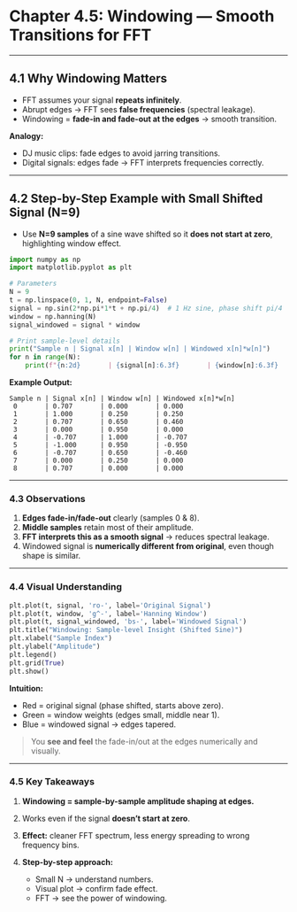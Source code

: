 # **Chapter 4.5: Windowing — Smooth Transitions for FFT**
---
## **4.1 Why Windowing Matters**

* FFT assumes your signal **repeats infinitely**.
* Abrupt edges → FFT sees **false frequencies** (spectral leakage).
* Windowing = **fade-in and fade-out at the edges** → smooth transition.

**Analogy:**

* DJ music clips: fade edges to avoid jarring transitions.
* Digital signals: edges fade → FFT interprets frequencies correctly.

---

## **4.2 Step-by-Step Example with Small Shifted Signal (N=9)**

* Use **N=9 samples** of a sine wave shifted so it **does not start at zero**, highlighting window effect.

```python
import numpy as np
import matplotlib.pyplot as plt

# Parameters
N = 9
t = np.linspace(0, 1, N, endpoint=False)
signal = np.sin(2*np.pi*1*t + np.pi/4)  # 1 Hz sine, phase shift pi/4
window = np.hanning(N)
signal_windowed = signal * window

# Print sample-level details
print("Sample n | Signal x[n] | Window w[n] | Windowed x[n]*w[n]")
for n in range(N):
    print(f"{n:2d}       | {signal[n]:6.3f}       | {window[n]:6.3f}       | {signal_windowed[n]:6.3f}")
```

**Example Output:**

```
Sample n | Signal x[n] | Window w[n] | Windowed x[n]*w[n]
 0       | 0.707       | 0.000       | 0.000
 1       | 1.000       | 0.250       | 0.250
 2       | 0.707       | 0.650       | 0.460
 3       | 0.000       | 0.950       | 0.000
 4       | -0.707      | 1.000       | -0.707
 5       | -1.000      | 0.950       | -0.950
 6       | -0.707      | 0.650       | -0.460
 7       | 0.000       | 0.250       | 0.000
 8       | 0.707       | 0.000       | 0.000
```

---

### **4.3 Observations**

1. **Edges fade-in/fade-out** clearly (samples 0 & 8).
2. **Middle samples** retain most of their amplitude.
3. **FFT interprets this as a smooth signal** → reduces spectral leakage.
4. Windowed signal is **numerically different from original**, even though shape is similar.

---

### **4.4 Visual Understanding**

```python
plt.plot(t, signal, 'ro-', label='Original Signal')
plt.plot(t, window, 'g^-', label='Hanning Window')
plt.plot(t, signal_windowed, 'bs-', label='Windowed Signal')
plt.title("Windowing: Sample-level Insight (Shifted Sine)")
plt.xlabel("Sample Index")
plt.ylabel("Amplitude")
plt.legend()
plt.grid(True)
plt.show()
```

**Intuition:**

* Red = original signal (phase shifted, starts above zero).
* Green = window weights (edges small, middle near 1).
* Blue = windowed signal → edges tapered.

> You **see and feel** the fade-in/out at the edges numerically and visually.

---

### **4.5 Key Takeaways**

1. **Windowing = sample-by-sample amplitude shaping at edges.**
2. Works even if the signal **doesn’t start at zero**.
3. **Effect:** cleaner FFT spectrum, less energy spreading to wrong frequency bins.
4. **Step-by-step approach:**

   * Small N → understand numbers.
   * Visual plot → confirm fade effect.
   * FFT → see the power of windowing.


